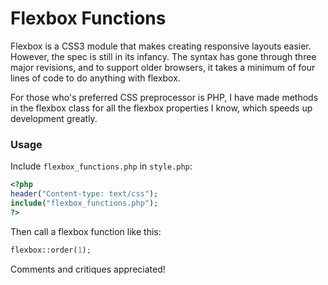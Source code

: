 Flexbox Functions 
=================

Flexbox is a CSS3 module that makes creating responsive layouts easier. However, the spec is still in its infancy. The syntax has gone through three major revisions, and to support older browsers, it takes a minimum of four lines of code to do anything with flexbox.

For those who's preferred CSS preprocessor is PHP, I have made methods in the flexbox class for all the flexbox properties I know, which speeds up development greatly.


### Usage

Include `flexbox_functions.php` in `style.php`:

``` php
<?php 
header("Content-type: text/css"); 
include("flexbox_functions.php");
?>
```

Then call a flexbox function like this:

``` php
flexbox::order(1);
```

Comments and critiques appreciated!

